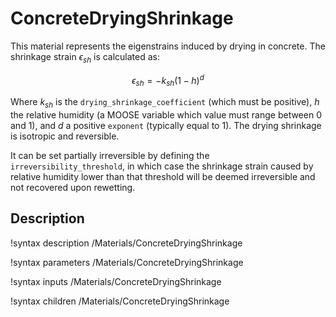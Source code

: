 # ConcreteDryingShrinkage

This material represents the eigenstrains induced by drying in concrete. The shrinkage strain $\epsilon_{sh}$ is calculated as:

$$
\epsilon_{sh} = -k_{sh} (1 - h)^d
$$

Where $k_{sh}$ is the ``drying_shrinkage_coefficient`` (which must be positive), $h$ the relative humidity (a MOOSE variable which value must range between 0 and 1), and $d$ a positive ``exponent`` (typically equal to 1). The drying shrinkage is isotropic and reversible.

It can be set partially irreversible by defining the ``irreversibility_threshold``, in which case the shrinkage strain caused by relative humidity lower than that threshold will be deemed irreversible and not recovered upon rewetting.

## Description

!syntax description /Materials/ConcreteDryingShrinkage

!syntax parameters /Materials/ConcreteDryingShrinkage

!syntax inputs /Materials/ConcreteDryingShrinkage

!syntax children /Materials/ConcreteDryingShrinkage
